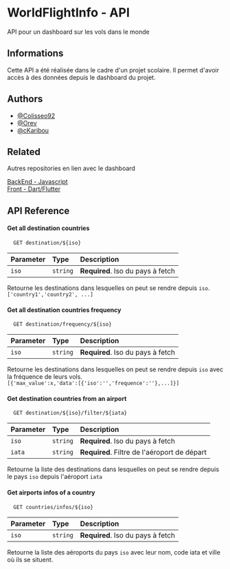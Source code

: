 
# WorldFlightInfo - API

API pour un dashboard sur les vols dans le monde

## Informations

Cette API a été réalisée dans le cadre d'un projet scolaire. Il permet d'avoir accès à des données depuis le dashboard du projet.


## Authors

- [@Colisseo92](https://github.com/Colisseo92)
- [@Orev](https://github.com/Veronique1919)
- [@cKaribou ](https://github.com/cKaribou)


## Related

Autres repositories en lien avec le dashboard

[BackEnd - Javascript](https://github.com/Colisseo92/DashBoardJavascript)\
[Front - Dart/Flutter](https://github.com/Colisseo92/FlutterDashboard)


## API Reference

#### Get all destination countries

```http
  GET destination/${iso}
```

| Parameter | Type     | Description                |
| :-------- | :------- | :------------------------- |
| `iso` | `string` | **Required**. Iso du pays à fetch|

Retourne les destinations dans lesquelles on peut se rendre depuis `iso`.
`['country1','country2', ...]`

#### Get all destination countries frequency

```http
  GET destination/frequency/${iso}
```

| Parameter | Type     | Description                |
| :-------- | :------- | :------------------------- |
| `iso` | `string` | **Required**. Iso du pays à fetch|

Retourne les destinations dans lesquelles on peut se rendre depuis `iso` avec la fréquence de leurs vols.\
`[{'max_value':x,'data':[{'iso':'','frequence':''},...]}]`

#### Get destination countries from an airport

```http
  GET destination/${iso}/filter/${iata}
```

| Parameter | Type     | Description                       |
| :-------- | :------- | :-------------------------------- |
| `iso`      | `string` | **Required**. Iso du pays à fetch |
| `iata`      | `string` | **Required**. Filtre de l'aéroport de départ |

Retourne la liste des destinations dans lesquelles on peut se rendre depuis le pays `iso` depuis l'aéroport `iata` 

#### Get airports infos of a country

```http
  GET countries/infos/${iso}
```

| Parameter | Type     | Description                       |
| :-------- | :------- | :-------------------------------- |
| `iso`      | `string` | **Required**. Iso du pays à fetch |

Retourne la liste des aéroports du pays `iso` avec leur nom, code iata et ville où ils se situent.
